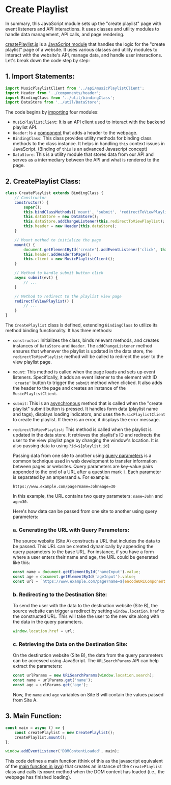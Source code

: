 # Create Playlist

In summary, this JavaScript module sets up the "create playlist" page with event listeners and API interactions. It uses classes and utility modules to handle data management, API calls, and page rendering.

[createPlaylist.js](./createPlaylist.js) is a [JavaScript module](https://developer.mozilla.org/en-US/docs/Web/JavaScript/Guide/Modules) that handles the logic for the "create playlist" page of a website. It uses various classes and utility modules to interact with the website's API, manage data, and handle user interactions. Let's break down the code step by step:

## 1. Import Statements:
```javascript
import MusicPlaylistClient from '../api/musicPlaylistClient';
import Header from '../components/header';
import BindingClass from '../util/bindingClass';
import DataStore from '../util/DataStore';
```
The code begins by [importing](https://developer.mozilla.org/en-US/docs/Web/JavaScript/Guide/Modules#importing_features_into_your_script) four modules:

- `MusicPlaylistClient`: It is an API client used to interact with the backend playlist API.
- `Header`: Is a [component](https://dev.to/xavortm/what-are-components-in-the-front-end-and-why-do-we-need-them-2o2p) that adds a header to the webpage.
- `BindingClass`: This class provides utility methods for binding class methods to the class instance. It helps in handling `this` context issues in JavaScript. (Binding of `this` is an advanced Javascript concept)
- `DataStore`: This is a utility module that stores data from our API and serves as a intermediary between the API and what is rendered to the page.

## 2. CreatePlaylist Class:
```javascript
class CreatePlaylist extends BindingClass {
    // Constructor
    constructor() {
        super();
        this.bindClassMethods(['mount', 'submit', 'redirectToViewPlaylist'], this);
        this.dataStore = new DataStore();
        this.dataStore.addChangeListener(this.redirectToViewPlaylist);
        this.header = new Header(this.dataStore);
    }

    // Mount method to initialize the page
    mount() {
        document.getElementById('create').addEventListener('click', this.submit);
        this.header.addHeaderToPage();
        this.client = new MusicPlaylistClient();
    }

    // Method to handle submit button click
    async submit(evt) {
        // ...
    }

    // Method to redirect to the playlist view page
    redirectToViewPlaylist() {
        // ...
    }
}
```
The `CreatePlaylist` class is defined, extending `BindingClass` to utilize its method binding functionality. It has three methods:

- `constructor`: Initializes the class, binds relevant methods, and creates instances of `DataStore` and `Header`. The `addChangeListener` method ensures that whenever the playlist is updated in the data store, the `redirectToViewPlaylist` method will be called to redirect the user to the view playlist page.

- `mount`: This method is called when the page loads and sets up event listeners. Specifically, it adds an event listener to the element with ID `'create'` button to trigger the `submit` method when clicked. It also adds the header to the page and creates an instance of the `MusicPlaylistClient`.

- `submit`: This is an [asynchronous](https://www.freecodecamp.org/news/asynchronous-programming-in-javascript#conclusion) method that is called when the "create playlist" submit button is pressed. It handles form data (playlist name and tags), displays loading indicators, and uses the `MusicPlaylistClient` to create the playlist. If there is an error, it displays the error message.

- `redirectToViewPlaylist`: This method is called when the playlist is updated in the data store. It retrieves the playlist's ID and redirects the user to the view playlist page by changing the window's location. It is also passing data to using `?id=${playlist.id}` 

    Passing data from one site to another using [query parameters](https://www.abstractapi.com/api-glossary/query-parameters#what-are-query-parameters) is a common technique used in web development to transfer information between pages or websites. Query parameters are key-value pairs appended to the end of a URL after a question mark `?`. Each parameter is separated by an ampersand `&`.
    For example:

    ```
    https://www.example.com/page?name=John&age=30
    ```

    In this example, the URL contains two query parameters: `name=John` and `age=30`.

    Here's how data can be passed from one site to another using query parameters:

    ### a. Generating the URL with Query Parameters:
    The source website (Site A) constructs a URL that includes the data to be passed. This URL can be created dynamically by appending the query parameters to the base URL. For instance, if you have a form where a user enters their name and age, the URL could be generated like this:

    ```javascript
    const name = document.getElementById('nameInput').value;
    const age = document.getElementById('ageInput').value;
    const url = `https://www.example.com/page?name=${encodeURIComponent(name)}&age=${encodeURIComponent(age)}`;
    ```

    ### b. Redirecting to the Destination Site:
    To send the user with the data to the destination website (Site B), the source website can trigger a redirect by setting `window.location.href` to the constructed URL. This will take the user to the new site along with the data in the query parameters.

    ```javascript
    window.location.href = url;
    ```

    ### c. Retrieving the Data on the Destination Site:
    On the destination website (Site B), the data from the query parameters can be accessed using JavaScript. The `URLSearchParams` API can help extract the parameters:

    ```javascript
    const urlParams = new URLSearchParams(window.location.search);
    const name = urlParams.get('name');
    const age = urlParams.get('age');
    ```

    Now, the `name` and `age` variables on Site B will contain the values passed from Site A.


## 3. Main Function:
```javascript
const main = async () => {
    const createPlaylist = new CreatePlaylist();
    createPlaylist.mount();
};

window.addEventListener('DOMContentLoaded', main);
```
This code defines a main function  (think of this as the javascript equivalent of the [main function in java](https://www.geeksforgeeks.org/java-main-method-public-static-void-main-string-args/)) that creates an instance of the `CreatePlaylist` class and calls its `mount` method when the DOM content has loaded (i.e., the webpage has finished loading).